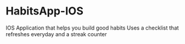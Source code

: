 # HabitsApp-IOS
IOS Application that helps you build good habits
Uses a checklist that refreshes everyday and a streak counter
